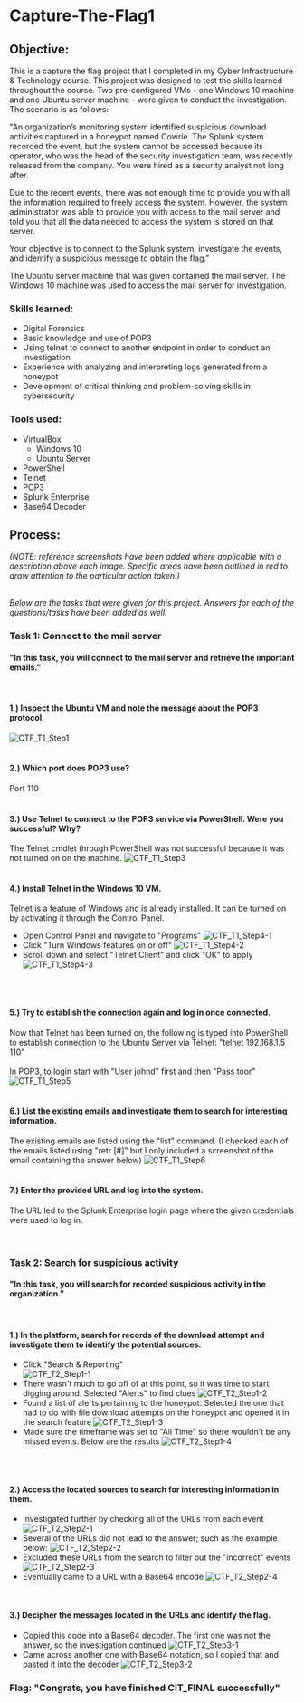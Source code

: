 # Capture-The-Flag1

## Objective:

This is a capture the flag project that I completed in my Cyber Infrastructure & Technology course. This project was designed to test the skills learned throughout the course. Two pre-configured VMs - one Windows 10 machine and one Ubuntu server machine - were given to conduct the investigation. The scenario is as follows: 

"An organization’s monitoring system identified suspicious download activities captured in a honeypot named Cowrie. The Splunk system recorded the event, but the system cannot be accessed because its operator, who was the head of the security investigation team, was recently released from the company. You were hired as a security analyst not long after.

Due to the recent events, there was not enough time to provide you with all the information required to freely access the system. However, the system administrator was able to provide you with access to the mail server and told you that all the data needed to access the system is stored on that server.

Your objective is to connect to the Splunk system, investigate the events, and identify a suspicious message to obtain the flag."

The Ubuntu server machine that was given contained the mail server. The Windows 10 machine was used to access the mail server for investigation. 


### Skills learned:
- Digital Forensics
- Basic knowledge and use of POP3
- Using telnet to connect to another endpoint in order to conduct an investigation 
- Experience with analyzing and interpreting logs generated from a honeypot
- Development of critical thinking and problem-solving skills in cybersecurity


### Tools used:
- VirtualBox
	- Windows 10
	- Ubuntu Server
- PowerShell
- Telnet
- POP3
- Splunk Enterprise
- Base64 Decoder

## Process:
*(NOTE: reference screenshots have been added where applicable with a description above each image. Specific areas have been outlined in red to draw attention to the particular action taken.)*
</br>
</br>

*Below are the tasks that were given for this project. Answers for each of the questions/tasks have been added as well.*

### Task 1: Connect to the mail server
#### "In this task, you will connect to the mail server and retrieve the important emails."
</br>

#### 1.) Inspect the Ubuntu VM and note the message about the POP3 protocol.
![CTF_T1_Step1](https://github.com/MitchV123/Capture-The-Flag1/assets/163186778/3d929f6e-2772-46f8-a01b-09bfd782f59b)
</br>
</br>

#### 2.) Which port does POP3 use? 
Port 110
</br>
</br>

#### 3.) Use Telnet to connect to the POP3 service via PowerShell. Were you successful? Why?
The Telnet cmdlet through PowerShell was not successful because it was not turned on on the machine.
![CTF_T1_Step3](https://github.com/MitchV123/Capture-The-Flag1/assets/163186778/91531332-9207-4f84-84a5-9ae9c5b76e91)
</br>
</br>

#### 4.) Install Telnet in the Windows 10 VM.
Telnet is a feature of Windows and is already installed. It can be turned on by activating it through the Control Panel.
  - Open Control Panel and navigate to "Programs"
![CTF_T1_Step4-1](https://github.com/MitchV123/Capture-The-Flag1/assets/163186778/b14dde42-b5b0-4c7b-a62f-5713c1fbec22)
  - Click "Turn Windows features on or off"
![CTF_T1_Step4-2](https://github.com/MitchV123/Capture-The-Flag1/assets/163186778/f6c6e04a-f7ab-452d-855d-42fc1eb08a3a)
  - Scroll down and select "Telnet Client" and click "OK" to apply
![CTF_T1_Step4-3](https://github.com/MitchV123/Capture-The-Flag1/assets/163186778/ec99f5ae-41c6-4873-a038-4f688a8c6556)
</br>
</br>
 
#### 5.) Try to establish the connection again and log in once connected.
Now that Telnet has been turned on, the following is typed into PowerShell to establish connection to the Ubuntu Server via Telnet: "telnet 192.168.1.5 110" 
</br>
</br>
In POP3, to login start with "User johnd" first and then "Pass toor" 
![CTF_T1_Step5](https://github.com/MitchV123/Capture-The-Flag1/assets/163186778/1aa9b03e-8d6f-41a3-9f54-f4250e8c8bf4)
</br>
</br>

#### 6.) List the existing emails and investigate them to search for interesting information.
The existing emails are listed using the "list" command. (I checked each of the emails listed using "retr [#]" but I only included a screenshot of the email containing the answer below)
![CTF_T1_Step6](https://github.com/MitchV123/Capture-The-Flag1/assets/163186778/1034f985-eaea-4f62-8160-bcc674e7492f)
</br>
</br>

#### 7.) Enter the provided URL and log into the system.
The URL led to the Splunk Enterprise login page where the given credentials were used to log in.
</br>
</br>
</br>

### Task 2: Search for suspicious activity
#### "In this task, you will search for recorded suspicious activity in the organization."
</br>

#### 1.) In the platform, search for records of the download attempt and investigate them to identify the potential sources.
- Click "Search & Reporting" </br>
![CTF_T2_Step1-1](https://github.com/MitchV123/Capture-The-Flag1/assets/163186778/2a031780-1361-4d4a-a300-57ee5e2c4bca)
- There wasn't much to go off of at this point, so it was time to start digging around. Selected "Alerts" to find clues
![CTF_T2_Step1-2](https://github.com/MitchV123/Capture-The-Flag1/assets/163186778/cb023a62-878b-4537-8edf-3dfc5894c85c)
- Found a list of alerts pertaining to the honeypot. Selected the one that had to do with file download attempts on the honeypot and opened it in the search feature
![CTF_T2_Step1-3](https://github.com/MitchV123/Capture-The-Flag1/assets/163186778/a32afb2d-4141-4e71-988d-f79a76dfa08f)
- Made sure the timeframe was set to "All Time" so there wouldn't be any missed events. Below are the results
![CTF_T2_Step1-4](https://github.com/MitchV123/Capture-The-Flag1/assets/163186778/13eb94f0-93fe-4830-a509-e331568934d8)
</br>
</br>

#### 2.) Access the located sources to search for interesting information in them.
- Investigated further by checking all of the URLs from each event
![CTF_T2_Step2-1](https://github.com/MitchV123/Capture-The-Flag1/assets/163186778/9d79bc48-3b08-4b7b-bfea-010a3d5a7980)
- Several of the URLs did not lead to the answer; such as the example below:
![CTF_T2_Step2-2](https://github.com/MitchV123/Capture-The-Flag1/assets/163186778/ded19c53-4fb6-4e51-9905-e5dec64b04bb)
- Excluded these URLs from the search to filter out the "incorrect" events
![CTF_T2_Step2-3](https://github.com/MitchV123/Capture-The-Flag1/assets/163186778/dea3abc0-9d4b-4ee0-a318-164b0691a8e8)
- Eventually came to a URL with a Base64 encode
![CTF_T2_Step2-4](https://github.com/MitchV123/Capture-The-Flag1/assets/163186778/50bdb189-74eb-47ee-820e-45416a1db1b5)
</br>

#### 3.) Decipher the messages located in the URLs and identify the flag.
- Copied this code into a Base64 decoder. The first one was not the answer, so the investigation continued
![CTF_T2_Step3-1](https://github.com/MitchV123/Capture-The-Flag1/assets/163186778/6401df31-dd8d-481c-a01e-b4a686ed41cc)
- Came across another one with Base64 notation, so I copied that and pasted it into the decoder
![CTF_T2_Step3-2](https://github.com/MitchV123/Capture-The-Flag1/assets/163186778/7300b0bc-f1f0-422b-a9db-fd20ba5dbe4c)

### Flag: "Congrats, you have finished CIT_FINAL successfully"
 
